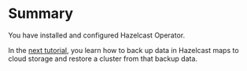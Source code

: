 # Summary

You have installed and configured Hazelcast Operator.

In the [next tutorial](https://docs.hazelcast.com/tutorials/hazelcast-platform-operator-external-backup-restore), you learn how to back up data in Hazelcast maps to cloud storage and restore a cluster from that backup data.